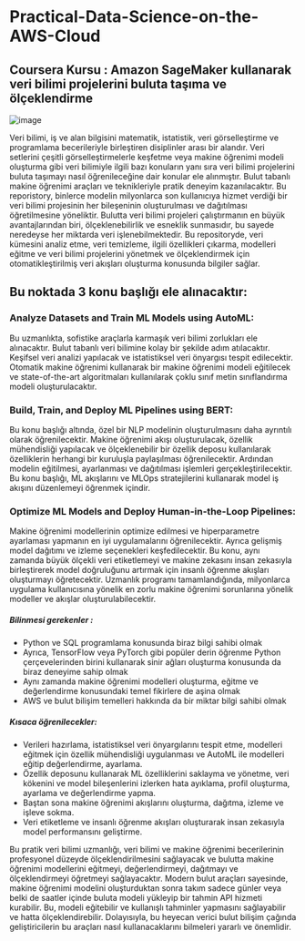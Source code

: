 # Practical-Data-Science-on-the-AWS-Cloud
## Coursera Kursu : Amazon SageMaker kullanarak veri bilimi projelerini buluta taşıma ve ölçeklendirme

![image](https://github.com/aleynadikall/Practical-Data-Science-on-the-AWS-Cloud/assets/79109512/2a6a5678-32ce-440c-b09f-62c088fc2065)

Veri bilimi, iş ve alan bilgisini matematik, istatistik, veri görselleştirme ve programlama becerileriyle birleştiren disiplinler arası bir alandır. Veri setlerini çeşitli görselleştirmelerle keşfetme veya makine öğrenimi modeli oluşturma gibi veri bilimiyle ilgili bazı konuların yanı sıra veri bilimi projelerini buluta taşımayı nasıl öğrenileceğine dair konular ele alınmıştır. Bulut tabanlı makine öğrenimi araçları ve teknikleriyle pratik deneyim kazanılacaktır. Bu reporistory, binlerce modelin milyonlarca son kullanıcıya hizmet verdiği bir veri bilimi projesinin her bileşeninin oluşturulması ve dağıtılması öğretilmesine yöneliktir. Bulutta veri bilimi projeleri çalıştırmanın en büyük avantajlarından biri, ölçeklenebilirlik ve esneklik sunmasıdır, bu sayede neredeyse her miktarda veri işlenebilmektedir. Bu repositoryde, veri kümesini analiz etme, veri temizleme, ilgili özellikleri çıkarma, modelleri eğitme ve veri bilimi projelerini yönetmek ve ölçeklendirmek için otomatikleştirilmiş veri akışları oluşturma konusunda bilgiler sağlar. 

## Bu noktada 3 konu başlığı ele alınacaktır:

### Analyze Datasets and Train ML Models using AutoML:
Bu uzmanlıkta, sofistike araçlarla karmaşık veri bilimi zorlukları ele alınacaktır. Bulut tabanlı veri bilimine kolay bir şekilde adım atılacaktır. Keşifsel veri analizi yapılacak ve istatistiksel veri önyargısı tespit edilecektir. Otomatik makine öğrenimi kullanarak bir makine öğrenimi modeli eğitilecek ve state-of-the-art algoritmaları kullanılarak çoklu sınıf metin sınıflandırma modeli oluşturulacaktır. 

### Build, Train, and Deploy ML Pipelines using BERT: 
Bu konu başlığı altında, özel bir NLP modelinin oluşturulmasını daha ayrıntılı olarak öğrenilecektir. Makine öğrenimi akışı oluşturulacak, özellik mühendisliği yapılacak ve ölçeklenebilir bir özellik deposu kullanılarak özelliklerin herhangi bir kuruluşla paylaşılması öğrenilecektir. Ardından modelin eğitilmesi, ayarlanması ve dağıtılması işlemleri gerçekleştirilecektir. Bu konu başlığı, ML akışlarını ve MLOps stratejilerini kullanarak model iş akışını düzenlemeyi öğrenmek içindir. 

### Optimize ML Models and Deploy Human-in-the-Loop Pipelines: 
Makine öğrenimi modellerinin optimize edilmesi ve hiperparametre ayarlaması yapmanın en iyi uygulamalarını öğrenilecektir. Ayrıca gelişmiş model dağıtımı ve izleme seçenekleri keşfedilecektir. Bu konu, aynı zamanda büyük ölçekli veri etiketlemeyi ve makine zekasını insan zekasıyla birleştirerek model doğruluğunu artırmak için insanlı öğrenme akışları oluşturmayı öğretecektir. Uzmanlık programı tamamlandığında, milyonlarca uygulama kullanıcısına yönelik en zorlu makine öğrenimi sorunlarına yönelik modeller ve akışlar oluşturulabilecektir. 

##### Bilinmesi gerekenler : 
* Python ve SQL programlama konusunda biraz bilgi sahibi olmak
* Ayrıca, TensorFlow veya PyTorch gibi popüler derin öğrenme Python çerçevelerinden birini kullanarak sinir ağları oluşturma konusunda da biraz deneyime sahip olmak
* Aynı zamanda makine öğrenimi modelleri oluşturma, eğitme ve değerlendirme konusundaki temel fikirlere de aşina olmak 
* AWS ve bulut bilişim temelleri hakkında da bir miktar bilgi sahibi olmak

##### Kısaca öğrenilecekler:
* Verileri hazırlama, istatistiksel veri önyargılarını tespit etme, modelleri eğitmek için özellik mühendisliği uygulanması ve AutoML ile modelleri eğitip değerlendirme, ayarlama.
* Özellik deposunu kullanarak ML özelliklerini saklayma ve yönetme, veri kökenini ve model bileşenlerini izlerken hata ayıklama, profil oluşturma, ayarlama ve değerlendirme yapma.
* Baştan sona makine öğrenimi akışlarını oluşturma, dağıtma, izleme ve işleve sokma.
* Veri etiketleme ve insanlı öğrenme akışları oluşturarak insan zekasıyla model performansını geliştirme.

Bu pratik veri bilimi uzmanlığı, veri bilimi ve makine öğrenimi becerilerinin profesyonel düzeyde ölçeklendirilmesini sağlayacak ve bulutta makine öğrenimi modellerini eğitmeyi, değerlendirmeyi, dağıtmayı ve ölçeklendirmeyi öğretmeyi sağlayacaktır. Modern bulut araçları sayesinde, makine öğrenimi modelini oluşturduktan sonra takım sadece günler veya belki de saatler içinde buluta modeli yükleyip bir tahmin API hizmeti kurabilir. Bu, modeli eğitebilir ve kullanışlı tahminler yapmasını sağlayabilir ve hatta ölçeklendirebilir. Dolayısıyla, bu heyecan verici bulut bilişim çağında geliştiricilerin bu araçları nasıl kullanacaklarını bilmeleri yararlı ve önemlidir.
